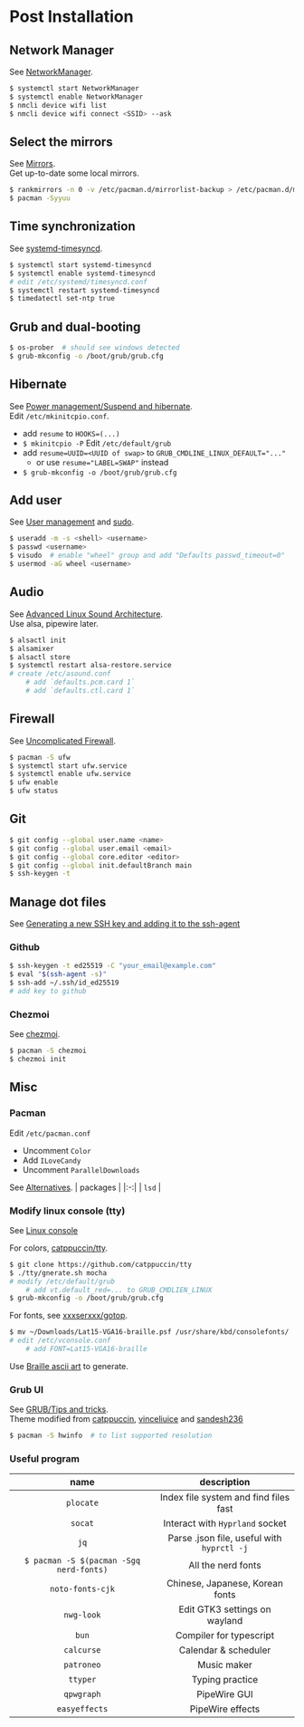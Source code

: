 # Post Installation
## Network Manager
See [NetworkManager](https://wiki.archlinux.org/title/NetworkManager).
```sh
$ systemctl start NetworkManager
$ systemctl enable NetworkManager
$ nmcli device wifi list
$ nmcli device wifi connect <SSID> --ask
```

## Select the mirrors
See [Mirrors](https://wiki.archlinux.org/title/Mirrors).  
Get up-to-date some local mirrors.
```sh
$ rankmirrors -n 0 -v /etc/pacman.d/mirrorlist-backup > /etc/pacman.d/mirrorlist
$ pacman -Syyuu
```

## Time synchronization
See [systemd-timesyncd](https://wiki.archlinux.org/title/Systemd-timesyncd).
```sh
$ systemctl start systemd-timesyncd
$ systemctl enable systemd-timesyncd
# edit /etc/systemd/timesyncd.conf
$ systemctl restart systemd-timesyncd
$ timedatectl set-ntp true
```

## Grub and dual-booting
```sh
$ os-prober  # should see windows detected
$ grub-mkconfig -o /boot/grub/grub.cfg
```

## Hibernate
See [Power management/Suspend and hibernate](https://wiki.archlinux.org/title/Power_management/Suspend_and_hibernate#Pass_hibernate_location_to_initramfs).   
Edit `/etc/mkinitcpio.conf`.
- add `resume` to `HOOKS=(...)`
- `$ mkinitcpio -P`
Edit `/etc/default/grub`
- add `resume=UUID=<UUID of swap>` to `GRUB_CMDLINE_LINUX_DEFAULT="..."`
  - or use `resume="LABEL=SWAP"` instead
- `$ grub-mkconfig -o /boot/grub/grub.cfg`

## Add user
See [User management](https://wiki.archlinux.org/title/Users_and_groups#User_management) and [sudo](https://wiki.archlinux.org/title/sudo).
```sh
$ useradd -m -s <shell> <username>
$ passwd <username>
$ visudo  # enable "wheel" group and add "Defaults passwd_timeout=0"
$ usermod -aG wheel <username>
```

## Audio
See [Advanced Linux Sound Architecture](https://wiki.archlinux.org/title/Advanced_Linux_Sound_Architecture).  
Use alsa, pipewire later.
```sh
$ alsactl init
$ alsamixer
$ alsactl store
$ systemctl restart alsa-restore.service
# create /etc/asound.conf
    # add `defaults.pcm.card 1`
    # add `defaults.ctl.card 1`
```

## Firewall
See [Uncomplicated Firewall](https://wiki.archlinux.org/title/Uncomplicated_Firewall).
```sh
$ pacman -S ufw
$ systemctl start ufw.service
$ systemctl enable ufw.service
$ ufw enable
$ ufw status
```

## Git
```sh
$ git config --global user.name <name>
$ git config --global user.email <email>
$ git config --global core.editor <editor>
$ git config --global init.defaultBranch main
$ ssh-keygen -t
```

## Manage dot files
See [Generating a new SSH key and adding it to the ssh-agent](https://docs.github.com/en/authentication/connecting-to-github-with-ssh/generating-a-new-ssh-key-and-adding-it-to-the-ssh-agent?platform=linux)
### Github
```sh
$ ssh-keygen -t ed25519 -C "your_email@example.com"
$ eval "$(ssh-agent -s)"
$ ssh-add ~/.ssh/id_ed25519
# add key to github
```
### Chezmoi
See [chezmoi](https://www.chezmoi.io/quick-start/).
```sh
$ pacman -S chezmoi
$ chezmoi init
```

## Misc
### Pacman
Edit `/etc/pacman.conf`
- Uncomment `Color`
- Add `ILoveCandy`
- Uncomment `ParallelDownloads`

See [Alternatives](https://wiki.archlinux.org/title/Core_utilities#Alternatives).
| packages |
|:-:|
| `lsd` |

### Modify linux console (tty)
See [Linux console](https://wiki.archlinux.org/title/Linux_console)

For colors, [catppuccin/tty](https://github.com/catppuccin/tty).
```sh
$ git clone https://github.com/catppuccin/tty
$ ./tty/gnerate.sh mocha
# modify /etc/default/grub
    # add vt.default_red=... to GRUB_CMDLIEN_LINUX
$ grub-mkconfig -o /boot/grub/grub.cfg
```

For fonts, see [xxxserxxx/gotop](https://github.com/xxxserxxx/gotop/tree/master/fonts).
```sh
$ mv ~/Downloads/Lat15-VGA16-braille.psf /usr/share/kbd/consolefonts/
# edit /etc/vconsole.conf
    # add FONT=Lat15-VGA16-braille
```
Use [Braille ascii art](https://lachlanarthur.github.io/Braille-ASCII-Art) to generate.

### Grub UI
See [GRUB/Tips and tricks](https://wiki.archlinux.org/title/GRUB/Tips_and_tricks).  
Theme modified from [catppuccin](https://github.com/catppuccin/grub), [vinceliuice](https://github.com/vinceliuice/grub2-themes) and [sandesh236](https://github.com/sandesh236/sleek--themes)
```sh
$ pacman -S hwinfo  # to list supported resolution
```
### Useful program
| name | description |
|:-:|:-:|
| `plocate` | Index file system and find files fast |
| `socat` | Interact with `Hyprland` socket |
| `jq` | Parse .json file, useful with `hyprctl -j` |
| `$ pacman -S $(pacman -Sgq nerd-fonts)` | All the nerd fonts |
| `noto-fonts-cjk` | Chinese, Japanese, Korean fonts |
| `nwg-look` | Edit GTK3 settings on wayland |
| `bun` | Compiler for typescript |
| `calcurse` | Calendar & scheduler |
| `patroneo` | Music maker |
| `ttyper` | Typing practice |
| `qpwgraph` | PipeWire GUI |
| `easyeffects` | PipeWire effects |
